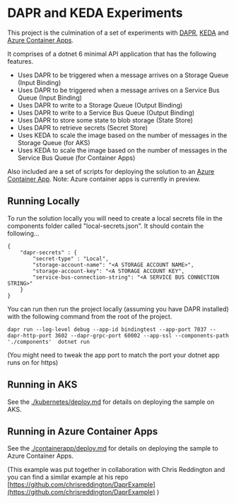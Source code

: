 # DAPR and KEDA Experiments

This project is the culmination of a set of experiments with [DAPR](https://dapr.io/), [KEDA](https://keda.sh/) and [Azure Container Apps](https://docs.microsoft.com/en-us/azure/container-apps/).

It comprises of a dotnet 6 minimal API application that has the following features.

* Uses DAPR to be triggered when a message arrives on a Storage Queue (Input Binding)
* Uses DAPR to be triggered when a message arrives on a Service Bus Queue (Input Binding)
* Uses DAPR to write to a Storage Queue (Output Binding)
* Uses DAPR to write to a Service Bus Queue (Output Binding)
* Uses DAPR to store some state to blob storage (State Store)
* Uses DAPR to retrieve secrets (Secret Store)
* Uses KEDA to scale the image based on the number of messages in the Storage Queue (for AKS)
* Uses KEDA to scale the image based on the number of messages in the Service Bus Queue (for Container Apps)

Also included are a set of scripts for deploying the solution to an [Azure Container App](https://docs.microsoft.com/en-us/azure/container-apps/).  Note: Azure container apps is currently in preview.

## Running Locally

To run the solution locally you will need to create a local secrets file in the components folder called "local-secrets.json".  It should contain the following...

```
{
    "dapr-secrets" : {
        "secret-type" : "Local",
        "storage-account-name": "<A STORAGE ACCOUNT NAME>",
        "storage-account-key": "<A STORAGE ACCOUNT KEY",
        "service-bus-connection-string": "<A SERVICE BUS CONNECTION STRING>"
    }
}
```

You can run then run the project locally (assuming you have DAPR installed) with the following command from the root of the project.

```
dapr run --log-level debug --app-id bindingtest --app-port 7037 --dapr-http-port 3602 --dapr-grpc-port 60002 --app-ssl --components-path './components'  dotnet run
```

(You might need to tweak the app port to match the port your dotnet app runs on for https)

## Running in AKS

See the [./kubernetes/deploy.md](./kubernetes/deploy.md) for details on deploying the sample on AKS.


## Running in Azure Container Apps

See the [./containerapp/deploy.md](./containerapp/deploy.md) for details on deploying the sample to Azure Container Apps.

(This example was put together in collaboration with Chris Reddington and you can find a similar example at his repo [https://github.com/chrisreddington/DaprExample](https://github.com/chrisreddington/DaprExample) )

